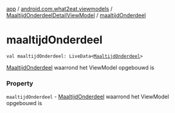 [app](../../index.md) / [android.com.what2eat.viewmodels](../index.md) / [MaaltijdOnderdeelDetailViewModel](index.md) / [maaltijdOnderdeel](./maaltijd-onderdeel.md)

# maaltijdOnderdeel

`val maaltijdOnderdeel: LiveData<`[`MaaltijdOnderdeel`](../../android.com.what2eat.model/-maaltijd-onderdeel/index.md)`>`

[MaaltijdOnderdeel](../../android.com.what2eat.model/-maaltijd-onderdeel/index.md) waarrond het ViewModel opgebouwd is

### Property

`maaltijdOnderdeel` - [MaaltijdOnderdeel](../../android.com.what2eat.model/-maaltijd-onderdeel/index.md) waarrond het ViewModel opgebouwd is